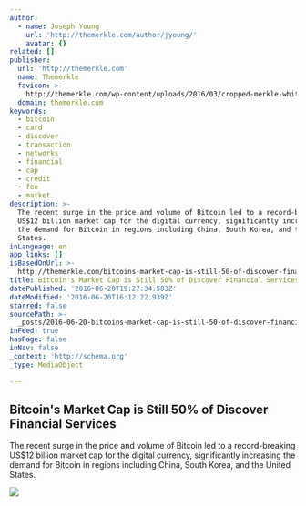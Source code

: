 ```yaml
---
author:
  - name: Joseph Young
    url: 'http://themerkle.com/author/jyoung/'
    avatar: {}
related: []
publisher:
  url: 'http://themerkle.com'
  name: Themerkle
  favicon: >-
    http://themerkle.com/wp-content/uploads/2016/03/cropped-merkle-white-1-192x192.png
  domain: themerkle.com
keywords:
  - bitcoin
  - card
  - discover
  - transaction
  - networks
  - financial
  - cap
  - credit
  - fee
  - market
description: >-
  The recent surge in the price and volume of Bitcoin led to a record-breaking
  US$12 billion market cap for the digital currency, significantly increasing
  the demand for Bitcoin in regions including China, South Korea, and the United
  States.
inLanguage: en
app_links: []
isBasedOnUrl: >-
  http://themerkle.com/bitcoins-market-cap-is-still-50-of-discover-financial-services/
title: Bitcoin's Market Cap is Still 50% of Discover Financial Services
datePublished: '2016-06-20T19:27:34.503Z'
dateModified: '2016-06-20T16:12:22.939Z'
starred: false
sourcePath: >-
  _posts/2016-06-20-bitcoins-market-cap-is-still-50-of-discover-financial-serv.md
inFeed: true
hasPage: false
inNav: false
_context: 'http://schema.org'
_type: MediaObject

---
```

<article style=""><h1>Bitcoin's Market Cap is Still 50% of Discover Financial Services</h1><p>The recent surge in the price and volume of Bitcoin led to a record-breaking US$12 billion market cap for the digital currency, significantly increasing the demand for Bitcoin in regions including China, South Korea, and the United States.</p><img src="http://themerkle.com/wp-content/uploads/2016/06/front-of-building.jpg" /></article>